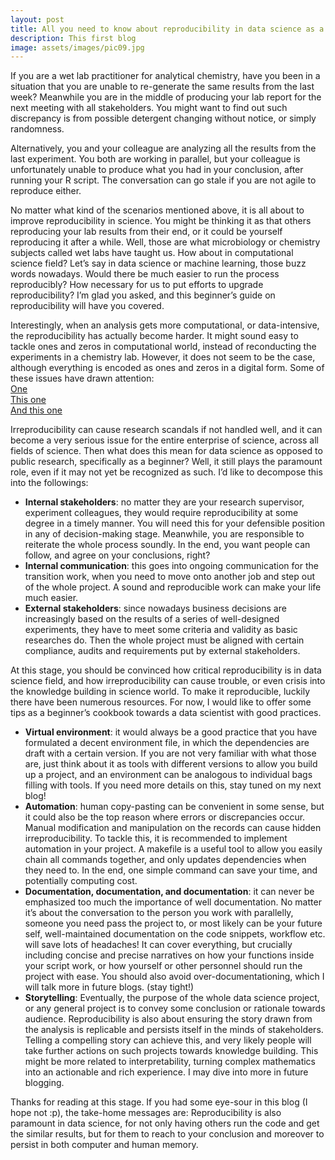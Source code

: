 ```yaml
---
layout: post
title: All you need to know about reproducibility in data science as a newbie
description: This first blog 
image: assets/images/pic09.jpg
---
```


If you are a wet lab practitioner for analytical chemistry, have you been in a situation that you are unable to re-generate the same results from the last week? Meanwhile you are in the middle of producing your lab report for the next meeting with all stakeholders. You might want to find out such discrepancy is from possible detergent changing without notice, or simply randomness.
    
Alternatively, you and your colleague are analyzing all the results from the last experiment. You both are working in parallel, but your colleague is unfortunately unable to produce what you had in your conclusion, after running your R script. The conversation can go stale if you are not agile to reproduce either.

No matter what kind of the scenarios mentioned above, it is all about to improve reproducibility in science. You might be thinking it as that others reproducing your lab results from their end, or it could be yourself reproducing it after a while. Well, those are what microbiology or chemistry subjects called wet labs have taught us. How about in computational science field? Let’s say in data science or machine learning, those buzz words nowadays. Would there be much easier to run the process reproducibly? How necessary for us to put efforts to upgrade reproducibility? I’m glad you asked, and this beginner’s guide on reproducibility will have you covered.
    
Interestingly, when an analysis gets more computational, or data-intensive, the reproducibility has actually become harder. It might sound easy to tackle ones and zeros in computational world, instead of reconducting the experiments in a chemistry lab. However, it does not seem to be the case, although everything is encoded as ones and zeros in a digital form. Some of these issues have drawn attention:<br>
[One](https://www.the-scientist.com/the-nutshell/nih-tackles-irreproducibility-38068)<br>
[This one](https://www.nature.com/collections/prbfkwmwvz/)<br>
[And this one](https://www.mitpressjournals.org/doi/full/10.1162/dint_a_00053#:~:text=Reproducibility%2C%20the%20ability%20to%20replicate,correct%20when%20scientific%20misconduct%20occurs)

Irreproducibility can cause research scandals if not handled well, and it can become a very serious issue for the entire enterprise of science, across all fields of science. Then what does this mean for data science as opposed to public research, specifically as a beginner? Well, it still plays the paramount role, even if it may not yet be recognized as such. I’d like to decompose this into the followings:

-	**Internal stakeholders**: no matter they are your research supervisor, experiment colleagues, they would require reproducibility at some degree in a timely manner. You will need this for your defensible position in any of decision-making stage. Meanwhile, you are responsible to reiterate the whole process soundly. In the end, you want people can follow, and agree on your conclusions, right?
-	**Internal communication**: this goes into ongoing communication for the transition work, when you need to move onto another job and step out of the whole project. A sound and reproducible work can make your life much easier. 
-	**External stakeholders**: since nowadays business decisions are increasingly based on the results of a series of well-designed experiments, they have to meet some criteria and validity as basic researches do. Then the whole project must be aligned with certain compliance, audits and requirements put by external stakeholders. 

At this stage, you should be convinced how critical reproducibility is in data science field, and how irreproducibility can cause trouble, or even crisis into the knowledge building in science world. To make it reproducible, luckily there have been numerous resources. For now, I would like to offer some tips as a beginner’s cookbook towards a data scientist with good practices.

-	**Virtual environment**: it would always be a good practice that you have formulated a decent environment file, in which the dependencies are draft with a certain version. If you are not very familiar with what those are, just think about it as tools with different versions to allow you build up a project, and an environment can be analogous to individual bags filling with tools. If you need more details on this, stay tuned on my next blog!
-	**Automation**: human copy-pasting can be convenient in some sense, but it could also be the top reason where errors or discrepancies occur. Manual modification and manipulation on the records can cause hidden irreproducibility. To tackle this, it is recommended to implement automation in your project. A makefile is a useful tool to allow you easily chain all commands together, and only updates dependencies when they need to. In the end, one simple command can save your time, and potentially computing cost.
-	**Documentation, documentation, and documentation**: it can never be emphasized too much the importance of well documentation.  No matter it’s about the conversation to the person you work with parallelly, someone you need pass the project to, or most likely can be your future self, well-maintained documentation on the code snippets, workflow etc. will save lots of headaches! It can cover everything, but crucially including concise and precise narratives on how your functions inside your script work, or how yourself or other personnel should run the project with ease. You should also avoid over-documentationing, which I will talk more in future blogs. (stay tight!)
-	**Storytelling**: Eventually, the purpose of the whole data science project, or any general project is to convey some conclusion or rationale towards audience. Reproducibility is also about ensuring the story drawn from the analysis is replicable and persists itself in the minds of stakeholders. Telling a compelling story can achieve this, and very likely people will take further actions on such projects towards knowledge building. This might be more related to interpretability, turning complex mathematics into an actionable and rich experience. I may dive into more in future blogging.

Thanks for reading at this stage. If you had some eye-sour in this blog (I hope not :p), the take-home messages are: Reproducibility is also paramount in data science, for not only having others run the code and get the similar results, but for them to reach to your conclusion and moreover to persist in both computer and human memory.
